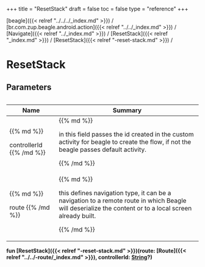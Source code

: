 +++
title = "ResetStack"
draft = false
toc = false
type = "reference"
+++

[beagle]({{< relref "../../../_index.md" >}}) / [br.com.zup.beagle.android.action]({{< relref "../../_index.md" >}}) / [Navigate]({{< relref "../_index.md" >}}) / [ResetStack]({{< relref "_index.md" >}}) / [ResetStack]({{< relref "-reset-stack.md" >}}) / 



# ResetStack  


## Parameters  
<table>
  
  
<table>
  
<thead>
<tr>
<th>
Name  
</th>
<th>
Summary  
</th>
  
</tr>
</thead>
<tbody>
<tr>
<td>
{{% md %}}

controllerId
{{% /md %}}
</td>
<td>
{{% md %}}



in this field passes the id created in the custom activity for beagle to create the flow, if not the beagle passes default activity.


{{% /md %}}
</td>
</tr>

<tr>
<td>
{{% md %}}

route
{{% /md %}}
</td>
<td>
{{% md %}}



this defines navigation type, it can be a navigation to a remote route in which Beagle will deserialize the content or to a local screen already built.


{{% /md %}}
</td>
</tr>

</tbody>
</table>
  
</table>
  
  
<b><b>fun [ResetStack]({{< relref "-reset-stack.md" >}})(route: [Route]({{< relref "../../-route/_index.md" >}}), controllerId: [String](https://kotlinlang.org/api/latest/jvm/stdlib/kotlin/-string/index.html)?)</b></b>  



